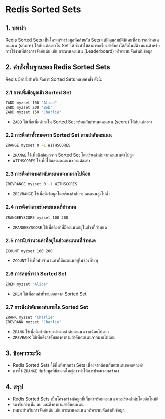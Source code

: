 # Redis Sorted Sets

## 1. บทนำ
Redis Sorted Sets เป็นโครงสร้างข้อมูลที่คล้ายกับ Sets แต่มีคุณสมบัติพิเศษที่สามารถกำหนดคะแนน (score) ให้กับแต่ละค่าใน Set ได้ ซึ่งทำให้สามารถเรียงลำดับค่าได้อัตโนมัติ เหมาะสำหรับการใช้งานที่ต้องการจัดอันดับ เช่น กระดานคะแนน (Leaderboard) หรือระบบจัดลำดับข้อมูล

## 2. คำสั่งพื้นฐานของ Redis Sorted Sets
Redis มีคำสั่งสำหรับจัดการ Sorted Sets หลายคำสั่ง ดังนี้:

### 2.1 การเพิ่มข้อมูลเข้า Sorted Set
```bash
ZADD myzset 100 "Alice"
ZADD myzset 200 "Bob"
ZADD myzset 150 "Charlie"
```
- `ZADD` ใช้เพื่อเพิ่มค่าลงใน Sorted Set พร้อมกับกำหนดคะแนน (score) ให้กับแต่ละค่า

### 2.2 การดึงค่าทั้งหมดจาก Sorted Set ตามลำดับคะแนน
```bash
ZRANGE myzset 0 -1 WITHSCORES
```
- `ZRANGE` ใช้เพื่อดึงข้อมูลจาก Sorted Set โดยเรียงลำดับจากคะแนนต่ำไปสูง
- `WITHSCORES` ใช้เพื่อให้แสดงคะแนนของแต่ละค่า

### 2.3 การดึงค่าตามลำดับคะแนนจากมากไปน้อย
```bash
ZREVRANGE myzset 0 -1 WITHSCORES
```
- `ZREVRANGE` ใช้เพื่อดึงข้อมูลโดยเรียงลำดับจากคะแนนสูงไปต่ำ

### 2.4 การดึงค่าตามช่วงคะแนนที่กำหนด
```bash
ZRANGEBYSCORE myzset 100 200
```
- `ZRANGEBYSCORE` ใช้เพื่อดึงค่าที่มีคะแนนอยู่ในช่วงที่กำหนด

### 2.5 การนับจำนวนค่าที่อยู่ในช่วงคะแนนที่กำหนด
```bash
ZCOUNT myzset 100 200
```
- `ZCOUNT` ใช้เพื่อนับจำนวนค่าที่มีคะแนนอยู่ในช่วงที่ระบุ

### 2.6 การลบค่าจาก Sorted Set
```bash
ZREM myzset "Alice"
```
- `ZREM` ใช้เพื่อลบค่าที่ระบุออกจาก Sorted Set

### 2.7 การดึงลำดับของค่าภายใน Sorted Set
```bash
ZRANK myzset "Charlie"
ZREVRANK myzset "Charlie"
```
- `ZRANK` ใช้เพื่อดึงลำดับของค่าตามลำดับคะแนนจากน้อยไปมาก
- `ZREVRANK` ใช้เพื่อดึงลำดับของค่าตามลำดับคะแนนจากมากไปน้อย

## 3. ข้อควรระวัง
- Redis Sorted Sets ใช้พื้นที่มากกว่า Sets เนื่องจากต้องเก็บคะแนนของแต่ละค่า
- การใช้ `ZRANGE` กับข้อมูลที่มีขนาดใหญ่อาจทำให้การประมวลผลช้าลง

## 4. สรุป
- Redis Sorted Sets เป็นโครงสร้างข้อมูลที่เก็บค่าพร้อมคะแนน และเรียงลำดับโดยอัตโนมัติ
- รองรับการเพิ่ม ลบ และดึงค่าตามลำดับคะแนน
- เหมาะสำหรับการจัดอันดับ เช่น กระดานคะแนน หรือระบบจัดลำดับข้อมูล

